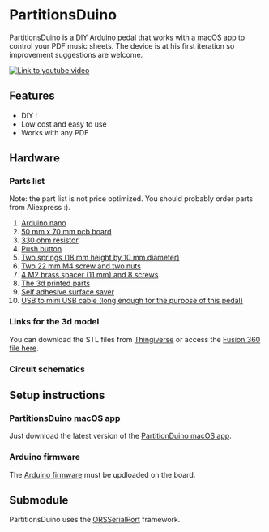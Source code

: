 # PartitionsDuino
PartitionsDuino is a DIY Arduino pedal that works with a macOS app to control your PDF music sheets. The device is at his first iteration so improvement suggestions are welcome. 

[![Link to youtube video](https://img.youtube.com/vi/lNyFzvCHKQ4/0.jpg)](https://www.youtube.com/watch?v=lNyFzvCHKQ4)

## Features 
* DIY ! 
* Low cost and easy to use 
* Works with any PDF 

## Hardware 

### Parts list

Note: the part list is not price optimized. You should probably order parts from Aliexpress :). 
1. [Arduino nano][1]
2. [50 mm x 70 mm pcb board][5]
3. [330 ohm resistor][6] 
4. [Push button][7]
5. [Two springs (18 mm height by 10 mm diameter)][8]
6. [Two 22 mm M4 screw and two nuts][9]
7. [4 M2 brass spacer (11 mm) and 8 screws][10]
8. [The 3d printed parts][12]
9. [Self adhesive surface saver][11]
10. [USB to mini USB cable (long enough for the purpose of this pedal)][13]

### Links for the 3d model
You can download the STL files from [Thingiverse][12] or access the [Fusion 360 file here][14]. 

### Circuit schematics 

## Setup instructions
### PartitionsDuino macOS app 
Just download the latest version of the [PartitionDuino macOS app][3]. 

### Arduino firmware 
The [Arduino firmware][4] must be updloaded on the board. 

## Submodule 
PartitionsDuino uses the [ORSSerialPort][2] framework.


[1]: https://www.amazon.ca/Longruenr-ATmega328P-Controller-Module-Arduino/dp/B01N7I0W77/ref=sr_1_3_sspa?s=electronics&ie=UTF8&qid=1520712415&sr=1-3-spons&keywords=arduino+nano&psc=1
[2]: https://github.com/armadsen/ORSSerialPort
[3]: https://github.com/MxBoud/PartitionsDuino/releases
[4]: https://github.com/MxBoud/PartitionsDuino/tree/master/ArduinoFirmware/PartitionsDuino
[5]: https://www.amazon.ca/Elegoo-Prototype-Soldering-Compatible-Arduino/dp/B073173QL5/ref=sr_1_3?ie=UTF8&qid=1520711774&sr=8-3&keywords=pcb+board
[6]: https://www.amazon.ca/kuman-Assortment-Prototype-Breadboard-Rasbperry/dp/B073ZC6SF9/ref=sr_1_1?s=hi&ie=UTF8&qid=1520711845&sr=1-1&keywords=resistors
[7]: https://www.amazon.ca/SODIAL-6x6x5mm-Through-Momentary-Tactile/dp/B00QLTT8ZC/ref=sr_1_22?s=hi&ie=UTF8&qid=1520711883&sr=1-22&keywords=push+button
[8]: https://www.amazon.ca/Performance-Tool-W5200-Spring-Assortment/dp/B0002KO1X0/ref=sr_1_2?s=hi&ie=UTF8&qid=1520711935&sr=1-2&keywords=springs
[9]: https://www.amazon.ca/LANIAKEA-Socket-Stainless-Storage-Organizer/dp/B075JDZ413/ref=sr_1_18?s=hi&ie=UTF8&qid=1520712003&sr=1-18&keywords=m4+screw
[10]: https://www.amazon.ca/Hilitchi-360pcs-Female-Standoff-Assortment/dp/B013ZWM1F6/ref=sr_1_2?s=hi&ie=UTF8&qid=1520712188&sr=1-2&keywords=M2+brass+spacer
[11]: https://www.amazon.ca/Self-Adhesive-Feet-Door-Furniture-Bumpers-Clear-Cylindrical/dp/B01FQHUJWU/ref=sr_1_2?s=hi&ie=UTF8&qid=1520712257&sr=1-2&keywords=adhesive+surface+saver
[12]: https://www.thingiverse.com/thing:2821565
[13]: https://www.amazon.ca/AmazonBasics-USB-2-0-Cable-Male/dp/B00NH11N5A/ref=sr_1_4?s=electronics&ie=UTF8&qid=1520712392&sr=1-4&keywords=Usb+mini+cable
[14]: http://a360.co/2IdPVL7
